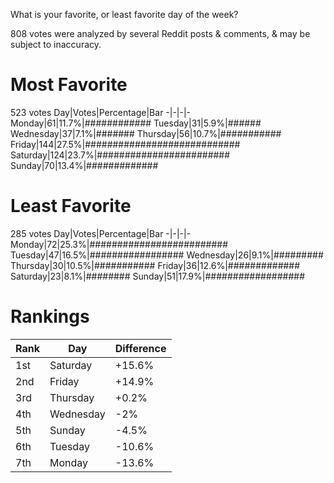 What is your favorite, or least favorite day of the week?

808 votes were analyzed by several Reddit posts & comments, & may be subject to inaccuracy.

# Most Favorite
523 votes
Day|Votes|Percentage|Bar
-|-|-|-
Monday|61|11.7%|############
Tuesday|31|5.9%|######
Wednesday|37|7.1%|#######
Thursday|56|10.7%|###########
Friday|144|27.5%|############################
Saturday|124|23.7%|########################
Sunday|70|13.4%|#############

# Least Favorite
285 votes
Day|Votes|Percentage|Bar
-|-|-|-
Monday|72|25.3%|#########################
Tuesday|47|16.5%|#################
Wednesday|26|9.1%|#########
Thursday|30|10.5%|###########
Friday|36|12.6%|#############
Saturday|23|8.1%|########
Sunday|51|17.9%|##################

# Rankings
Rank|Day|Difference
-|-|-
1st|Saturday|+15.6%
2nd|Friday|+14.9%
3rd|Thursday|+0.2%
4th|Wednesday|-2%
5th|Sunday|-4.5%
6th|Tuesday|-10.6%
7th|Monday|-13.6%
